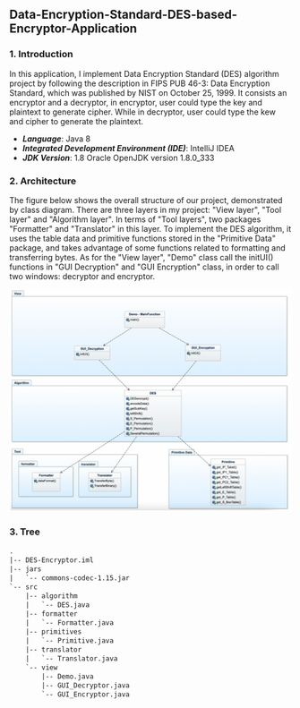 ## Data-Encryption-Standard-DES-based-Encryptor-Application

### 1. Introduction
In this application, I implement Data Encryption Standard (DES) algorithm project by following the description in FIPS PUB 46-3: Data Encryption Standard, which was published by NIST on October 25, 1999. It consists an encryptor and a decryptor, in encryptor, user could type the key and plaintext to generate cipher. While in decryptor, user could type the kew and cipher to generate the plaintext.

* ***Language***: Java 8
* ***Integrated Development Environment (IDE)***: IntelliJ IDEA
* ***JDK Version***: 1.8 Oracle OpenJDK version 1.8.0_333

### 2. Architecture
The figure below shows the overall structure of our project, demonstrated by class diagram. There are three layers in my project: "View layer", "Tool layer" and "Algorithm layer". In terms of "Tool layers", two packages "Formatter" and "Translator" in this layer. To implement the DES algorithm, it uses the table data and primitive functions stored in the "Primitive Data" package, and takes advantage of some functions related to formatting and transferring bytes. As for the "View layer", "Demo" class call the initUI() functions in "GUI Decryption" and "GUI Encryption" class, in order to call two windows: decryptor and encryptor.
<div align=center><img src="https://github.com/WangHewei16/Data-Encryption-Standard-DES-based-Encryptor-Application/blob/main/Figures/achitectures.png?raw=true" width="520"/></div>

### 3. Tree
```
.
|-- DES-Encryptor.iml
|-- jars
|   `-- commons-codec-1.15.jar
`-- src
    |-- algorithm
    |   `-- DES.java
    |-- formatter
    |   `-- Formatter.java
    |-- primitives
    |   `-- Primitive.java
    |-- translator
    |   `-- Translator.java
    `-- view
        |-- Demo.java
        |-- GUI_Decryptor.java
        `-- GUI_Encryptor.java
```
